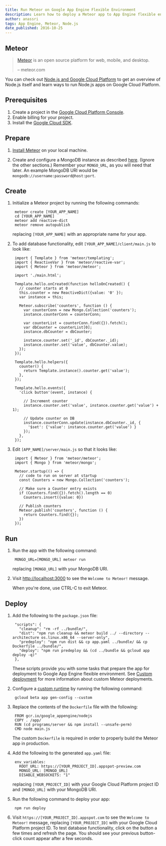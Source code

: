 ```yaml
---
title: Run Meteor on Google App Engine Flexible Environment
description: Learn how to deploy a Meteor app to App Engine flexible environment.
author: anassri
tags: App Engine, Meteor, Node.js
date_published: 2016-10-25
---
```

## Meteor

> [Meteor](https://meteor.com) is an open source platform for web, mobile, and
> desktop.
>
> – meteor.com

You can check out [Node.js and Google Cloud Platform][nodejs-gcp] to get an
overview of Node.js itself and learn ways to run Node.js apps on Google Cloud
Platform.

## Prerequisites

1. Create a project in the [Google Cloud Platform Console](https://console.cloud.google.com/).
1. Enable billing for your project.
1. Install the [Google Cloud SDK](https://cloud.google.com/sdk/).

## Prepare

1. [Install Meteor](https://meteor.com/install) on your local machine.

1. Create and configure a MongoDB instance as described [here][deploy-mongodb]. (Ignore the
other sections.) Remember your `MONGO_URL`, as you will need that later.
An example MongoDB URI would be `mongodb://username:password@host:port`.

## Create

1. Initialize a Meteor project by running the following commands:

        meteor create [YOUR_APP_NAME]
        cd [YOUR_APP_NAME]
        meteor add reactive-dict
        meteor remove autopublish

    replacing `[YOUR_APP_NAME]` with an appropriate name for your app.

1. To add database functionality, edit `[YOUR_APP_NAME]/client/main.js` to look
like:

        import { Template } from 'meteor/templating';
        import { ReactiveVar } from 'meteor/reactive-var';
        import { Meteor } from 'meteor/meteor';

        import './main.html';

        Template.hello.onCreated(function helloOnCreated() {
          // counter starts at 0
          this.counter = new ReactiveDict({value: '0' });
          var instance = this;

          Meteor.subscribe('counters', function () {
            var counterConn = new Mongo.Collection('counters');
            instance.counterConn = counterConn;

            var counterList = counterConn.find({}).fetch();
            var dbCounter = counterList[0];
            instance.dbCounter = dbCounter;

            instance.counter.set('_id', dbCounter._id);
            instance.counter.set('value', dbCounter.value);
          });
        });

        Template.hello.helpers({
          counter() {
            return Template.instance().counter.get('value');
          },
        });

        Template.hello.events({
          'click button'(event, instance) {

            // Increment counter
            instance.counter.set('value', instance.counter.get('value') + 1);

            // Update counter on DB
            instance.counterConn.update(instance.dbCounter._id, {
              '$set': {'value': instance.counter.get('value') }
            });
          },
        });

1. Edit `[APP_NAME]/server/main.js` so that it looks like:

        import { Meteor } from 'meteor/meteor';
        import { Mongo } from 'meteor/mongo';

        Meteor.startup(() => {
          // code to run on server at startup
          const Counters = new Mongo.Collection('counters');

          // Make sure a Counter entry exists
          if (Counters.find({}).fetch().length == 0)
            Counters.insert({value: 0})

          // Publish counters
          Meteor.publish('counters', function () {
            return Counters.find({});
          })
        });

## Run

1. Run the app with the following command:

        MONGO_URL=[MONGO_URL] meteor run

    replacing `[MONGO_URL]` with your MongoDB URI.

1. Visit [http://localhost:3000](http://localhost:3000) to see the
`Welcome to Meteor!` message.

    When you're done, use CTRL-C to exit Meteor.

## Deploy

1. Add the following to the `package.json` file:

        "scripts": {
          "cleanup": "rm -rf ../bundle/",
          "dist": "npm run cleanup && meteor build ../ --directory --architecture os.linux.x86_64 --server-only",
          "predeploy": "npm run dist && cp app.yaml ../bundle/ && cp Dockerfile ../bundle/",
          "deploy": "npm run predeploy && (cd ../bundle && gcloud app deploy -q)"
        },

    These scripts provide you with some tasks that prepare the app for
    deployment to Google App Engine flexible environment. See
    [Custom deployment][custom] for more information about custom Meteor
    deployments.

1. Configure a [custom runtime](/appengine/docs/flexible/custom-runtimes/) by
running the following command:

        gcloud beta app gen-config --custom

1. Replace the contents of the `Dockerfile` file with the following:

        FROM gcr.io/google_appengine/nodejs
        COPY . /app/
        RUN (cd programs/server && npm install --unsafe-perm)
        CMD node main.js

    The custom `Dockerfile` is required in order to properly build the Meteor
    app in production.

1. Add the following to the generated `app.yaml` file:

        env_variables:
          ROOT_URL: https://[YOUR_PROJECT_ID].appspot-preview.com
          MONGO_URL: [MONGO_URL]
          DISABLE_WEBSOCKETS: "1"

    replacing `[YOUR_PROJECT_ID]` with your Google Cloud Platform project ID and
    `[MONGO_URL]` with your MongoDB URI.

1. Run the following command to deploy your app:

        npm run deploy

1. Visit `https://[YOUR_PROJECT_ID].appspot.com` to see the `Welcome to Meteor!`
message, replacing `[YOUR_PROJECT_ID]` with your Google Cloud Platform project
ID. To test database functionality, click on the button a few times and refresh
the page. You should see your previous button-click count appear after a few
seconds.

[nodejs-gcp]: https://cloud.google.com/nodejs
[deploy-mongodb]: https://cloud.google.com/nodejs/getting-started/deploy-mongodb
[custom]: https://guide.meteor.com/deployment.html#custom-deployment
